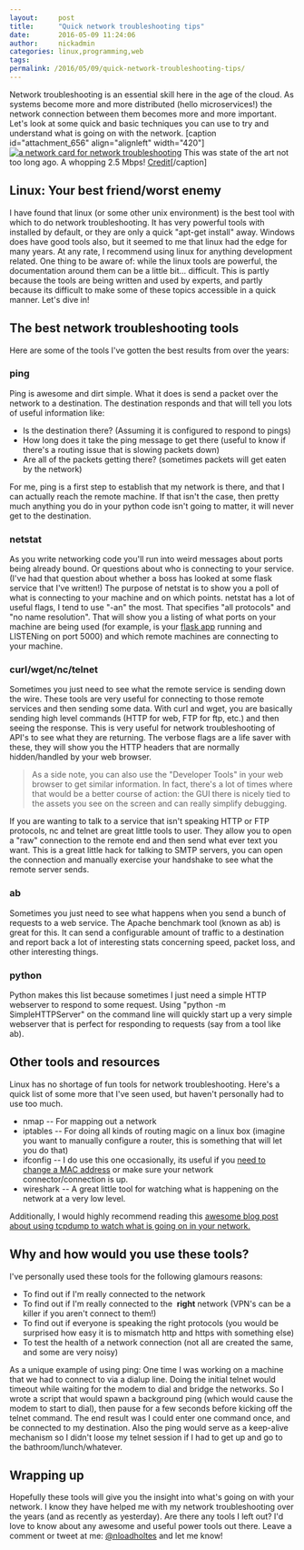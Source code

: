 ```yaml
---
layout:     post
title:      "Quick network troubleshooting tips"
date:       2016-05-09 11:24:06
author:     nickadmin
categories: linux,programming,web
tags:  
permalink: /2016/05/09/quick-network-troubleshooting-tips/
---
```

Network troubleshooting is an essential skill here in the age of the cloud. As systems become more and more distributed (hello microservices!) the network connection between them becomes more and more important. Let's look at some quick and basic techniques you can use to try and understand what is going on with the network. [caption id="attachment_656" align="alignleft" width="420"][![a network card for network troubleshooting](https://ironboundsoftware.com/blog-imgs/uploads/2016/04/640px-ForeRunnerLE_25_ATM_Network_Interface_1-420x280.jpg)](https://ironboundsoftware.com/blog-imgs/uploads/2016/04/640px-ForeRunnerLE_25_ATM_Network_Interface_1.jpg) This was state of the art not too long ago. A whopping 2.5 Mbps! [Credit](https://commons.wikimedia.org/wiki/File:ForeRunnerLE_25_ATM_Network_Interface_\(1\).jpg)[/caption] 

## Linux: Your best friend/worst enemy

I have found that linux (or some other unix environment) is the best tool with which to do network troubleshooting. It has very powerful tools with installed by default, or they are only a quick "apt-get install" away. Windows does have good tools also, but it seemed to me that linux had the edge for many years. At any rate, I recommend using linux for anything development related. One thing to be aware of: while the linux tools are powerful, the documentation around them can be a little bit... difficult. This is partly because the tools are being written and used by experts, and partly because its difficult to make some of these topics accessible in a quick manner. Let's dive in! 

## The best network troubleshooting tools

Here are some of the tools I've gotten the best results from over the years: 

### ping

Ping is awesome and dirt simple. What it does is send a packet over the network to a destination. The destination responds and that will tell you lots of useful information like: 

  * Is the destination there? (Assuming it is configured to respond to pings)
  * How long does it take the ping message to get there (useful to know if there's a routing issue that is slowing packets down)
  * Are all of the packets getting there? (sometimes packets will get eaten by the network)

For me, ping is a first step to establish that my network is there, and that I can actually reach the remote machine. If that isn't the case, then pretty much anything you do in your python code isn't going to matter, it will never get to the destination. 

### netstat

As you write networking code you'll run into weird messages about ports being already bound. Or questions about who is connecting to your service. (I've had that question about whether a boss has looked at some flask service that I've written!) The purpose of netstat is to show you a poll of what is connecting to your machine and on which points. netstat has a lot of useful flags, I tend to use "-an" the most. That specifies "all protocols" and "no name resolution". That will show you a listing of what ports on your machine are being used (for example, is your [flask app](http://flask.pocoo.org/) running and LISTENing on port 5000) and which remote machines are connecting to your machine. 

### curl/wget/nc/telnet

Sometimes you just need to see what the remote service is sending down the wire. These tools are very useful for connecting to those remote services and then sending some data. With curl and wget, you are basically sending high level commands (HTTP for web, FTP for ftp, etc.) and then seeing the response. This is very useful for network troubleshooting of API's to see what they are returning. The verbose flags are a life saver with these, they will show you the HTTP headers that are normally hidden/handled by your web browser. 

> As a side note, you can also use the "Developer Tools" in your web browser to get similar information. In fact, there's a lot of times where that would be a better course of action: the GUI there is nicely tied to the assets you see on the screen and can really simplify debugging.

If you are wanting to talk to a service that isn't speaking HTTP or FTP protocols, nc and telnet are great little tools to user. They allow you to open a "raw" connection to the remote end and then send what ever text you want. This is a great little hack for talking to SMTP servers, you can open the connection and manually exercise your handshake to see what the remote server sends. 

### ab

Sometimes you just need to see what happens when you send a bunch of requests to a web service. The Apache benchmark tool (known as ab) is great for this. It can send a configurable amount of traffic to a destination and report back a lot of interesting stats concerning speed, packet loss, and other interesting things. 

### python

Python makes this list because sometimes I just need a simple HTTP webserver to respond to some request. Using "python -m SimpleHTTPServer" on the command line will quickly start up a very simple webserver that is perfect for responding to requests (say from a tool like ab). 

## Other tools and resources

Linux has no shortage of fun tools for network troubleshooting. Here's a quick list of some more that I've seen used, but haven't personally had to use too much. 

  * nmap -- For mapping out a network
  * iptables -- For doing all kinds of routing magic on a linux box (imagine you want to manually configure a router, this is something that will let you do that)
  * ifconfig -- I do use this one occasionally, its useful if you [need to change a MAC address](https://en.wikibooks.org/wiki/Changing_Your_MAC_Address/Linux) or make sure your network connector/connection is up.
  * wireshark -- A great little tool for watching what is happening on the network at a very low level.

Additionally, I would highly recommend reading this [awesome blog post about using tcpdump to watch what is going on in your network.](http://jvns.ca/blog/2016/03/16/tcpdump-is-amazing/)

## Why and how would you use these tools?

I've personally used these tools for the following glamours reasons: 

  * To find out if I'm really connected to the network
  * To find out if I'm really connected to the  **right** network (VPN's can be a killer if you aren't connect to them!)
  * To find out if everyone is speaking the right protocols (you would be surprised how easy it is to mismatch http and https with something else)
  * To test the health of a network connection (not all are created the same, and some are very noisy)

As a unique example of using ping: One time I was working on a machine that we had to connect to via a dialup line. Doing the initial telnet would timeout while waiting for the modem to dial and bridge the networks. So I wrote a script that would spawn a background ping (which would cause the modem to start to dial), then pause for a few seconds before kicking off the telnet command. The end result was I could enter one command once, and be connected to my destination. Also the ping would serve as a keep-alive mechanism so I didn't loose my telnet session if I had to get up and go to the bathroom/lunch/whatever. 

## Wrapping up

Hopefully these tools will give you the insight into what's going on with your network. I know they have helped me with my network troubleshooting over the years (and as recently as yesterday). Are there any tools I left out? I'd love to know about any awesome and useful power tools out there. Leave a comment or tweet at me: [@nloadholtes](https://twitter.com/nloadholtes) and let me know!
<!--stackedit_data:
eyJoaXN0b3J5IjpbMjE0MjI2MzQwNF19
-->